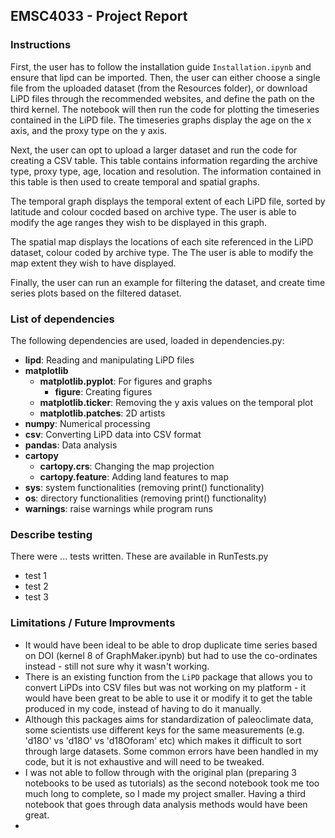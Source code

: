 ## EMSC4033 - Project Report

### Instructions 
First, the user has to follow the installation guide `Installation.ipynb` and ensure that lipd can be imported. Then, the user can either choose a single file from the uploaded dataset (from the Resources folder), or download LiPD files through the recommended websites, and define the path on the third kernel. The notebook will then run the code for plotting the timeseries contained in the LiPD file. The timeseries graphs display the age on the x axis, and the proxy type on the y axis. 

Next, the user can opt to upload a larger dataset and run the code for creating a CSV table. This table contains information regarding the archive type, proxy type, age, location and resolution. The information contained in this table is then used to create temporal and spatial graphs. 

The temporal graph displays the temporal extent of each LiPD file, sorted by latitude and colour cocded based on archive type. The user is able to modify the age ranges they wish to be displayed in this graph. 

The spatial map displays the locations of each site referenced in the LiPD dataset, colour coded by archive type. The The user is able to modify the map extent they wish to have displayed. 

Finally, the user can run an example for filtering the dataset, and create time series plots based on the filtered dataset. 


### List of dependencies	

The following dependencies are used, loaded in dependencies.py:
- **lipd**: Reading and manipulating LiPD files
- **matplotlib**
  - **matplotlib.pyplot**: For figures and graphs 
    - **figure**: Creating figures 
  - **matplotlib.ticker**: Removing the y axis values on the temporal plot  
  - **matplotlib.patches**: 2D artists 
- **numpy**: Numerical processing 
- **csv**: Converting LiPD data into CSV format
- **pandas**: Data analysis
- **cartopy**
  - **cartopy.crs**: Changing the map projection
  - **cartopy.feature**: Adding land features to map 
- **sys**: system functionalities (removing print() functionality)
- **os**: directory functionalities (removing print() functionality)
- **warnings**: raise warnings while program runs



### Describe testing	
There were ... tests written. These are available in RunTests.py
- test 1
- test 2
- test 3 


### Limitations / Future Improvments	

- It would have been ideal to be able to drop duplicate time series based on DOI (kernel 8 of GraphMaker.ipynb) but had to use the co-ordinates instead - still not sure why it wasn't working. 
- There is an existing function from the `LiPD` package that allows you to convert LiPDs into CSV files but was not working on my platform - it would have been great to be able to use it or modify it to get the table produced in my code, instead of having to do it manually.
- Although this packages aims for standardization of paleoclimate data, some scientists use different keys for the same measurements (e.g. 'd18O' vs 'd18O' vs 'd18Oforam' etc) which makes it difficult to sort through large datasets. Some common errors have been handled in my code, but it is not exhaustive and will need to be tweaked.
- I was not able to follow through with the original plan (preparing 3 notebooks to be used as tutorials) as the second notebook took me too much long to complete, so I made my project smaller. Having a third notebook that goes through data analysis methods would have been great. 
- 
